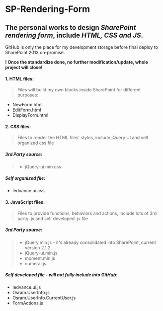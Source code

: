 # SP-Rendering-Form
## The personal works to design *SharePoint rendering form*, include *HTML, CSS and JS*.
GitHub is only the place for my development storage before final deploy to SharePoint 2013 on-promise.

**! Once the standardize done, no further modification/update, whole project will close!**

#### 1. HTML files:
>Files will build my own blocks inside SharePoint for different purposes:
* NewForm.html
* EditForm.html
* DisplayForm.html

#### 2. CSS files:
>Files to render the HTML files' styles, include jQuery UI and self organized css file
##### 3rd Party source:
>* jQuery-ui.min.css
##### Self organized file:
* ledvance.ui.css

#### 3. JavaScript files:
>Files to provide functions, behaviors and actions, include lots of 3rd party .js and self developed .js file
##### 3rd Party source:
>* jQuery.min.js - it's already consolidated into SharePoint, current version 2.1.2
>* jQuery-ui.min.js
>* moment.min.js
>* numeral.js
##### Self developed file - will not fully include into GitHub:
* ledvance.ui.js
* Osram.UserInfo.js
* Osram.UserInfo.CurrentUser.js
* FormActions.js

